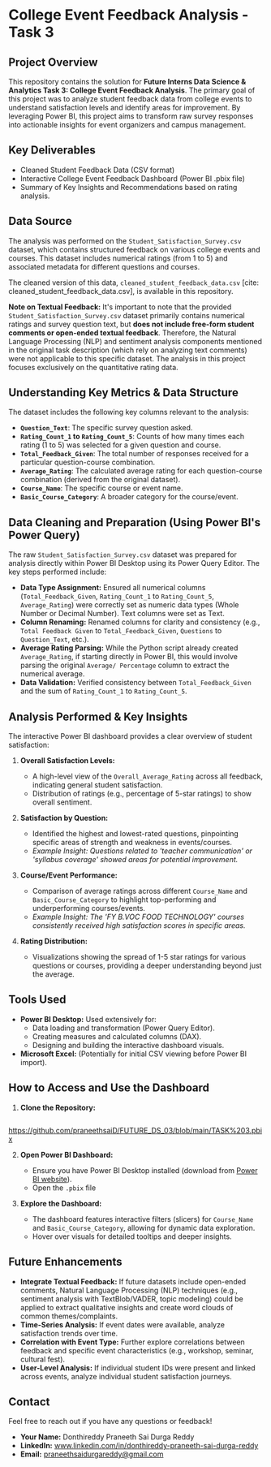 # College Event Feedback Analysis - Task 3

## Project Overview

This repository contains the solution for **Future Interns Data Science & Analytics Task 3: College Event Feedback Analysis**. The primary goal of this project was to analyze student feedback data from college events to understand satisfaction levels and identify areas for improvement. By leveraging Power BI, this project aims to transform raw survey responses into actionable insights for event organizers and campus management.

## Key Deliverables

* Cleaned Student Feedback Data (CSV format)
* Interactive College Event Feedback Dashboard (Power BI .pbix file)
* Summary of Key Insights and Recommendations based on rating analysis.

## Data Source

The analysis was performed on the `Student_Satisfaction_Survey.csv` dataset, which contains structured feedback on various college events and courses. This dataset includes numerical ratings (from 1 to 5) and associated metadata for different questions and courses.

The cleaned version of this data, `cleaned_student_feedback_data.csv` [cite: cleaned_student_feedback_data.csv], is available in this repository.

**Note on Textual Feedback:**
It's important to note that the provided `Student_Satisfaction_Survey.csv` dataset primarily contains numerical ratings and survey question text, but **does not include free-form student comments or open-ended textual feedback**. Therefore, the Natural Language Processing (NLP) and sentiment analysis components mentioned in the original task description (which rely on analyzing text comments) were not applicable to this specific dataset. The analysis in this project focuses exclusively on the quantitative rating data.

## Understanding Key Metrics & Data Structure

The dataset includes the following key columns relevant to the analysis:

* **`Question_Text`**: The specific survey question asked.
* **`Rating_Count_1` to `Rating_Count_5`**: Counts of how many times each rating (1 to 5) was selected for a given question and course.
* **`Total_Feedback_Given`**: The total number of responses received for a particular question-course combination.
* **`Average_Rating`**: The calculated average rating for each question-course combination (derived from the original dataset).
* **`Course_Name`**: The specific course or event name.
* **`Basic_Course_Category`**: A broader category for the course/event.

## Data Cleaning and Preparation (Using Power BI's Power Query)

The raw `Student_Satisfaction_Survey.csv` dataset was prepared for analysis directly within Power BI Desktop using its Power Query Editor. The key steps performed include:

* **Data Type Assignment:** Ensured all numerical columns (`Total_Feedback_Given`, `Rating_Count_1` to `Rating_Count_5`, `Average_Rating`) were correctly set as numeric data types (Whole Number or Decimal Number). Text columns were set as Text.
* **Column Renaming:** Renamed columns for clarity and consistency (e.g., `Total Feedback Given` to `Total_Feedback_Given`, `Questions` to `Question_Text`, etc.).
* **Average Rating Parsing:** While the Python script already created `Average_Rating`, if starting directly in Power BI, this would involve parsing the original `Average/ Percentage` column to extract the numerical average.
* **Data Validation:** Verified consistency between `Total_Feedback_Given` and the sum of `Rating_Count_1` to `Rating_Count_5`.

## Analysis Performed & Key Insights

The interactive Power BI dashboard provides a clear overview of student satisfaction:

1.  **Overall Satisfaction Levels:**
    * A high-level view of the `Overall_Average_Rating` across all feedback, indicating general student satisfaction.
    * Distribution of ratings (e.g., percentage of 5-star ratings) to show overall sentiment.

2.  **Satisfaction by Question:**
    * Identified the highest and lowest-rated questions, pinpointing specific areas of strength and weakness in events/courses.
    * *Example Insight: Questions related to 'teacher communication' or 'syllabus coverage' showed areas for potential improvement.*

3.  **Course/Event Performance:**
    * Comparison of average ratings across different `Course_Name` and `Basic_Course_Category` to highlight top-performing and underperforming courses/events.
    * *Example Insight: The 'FY B.VOC FOOD TECHNOLOGY' courses consistently received high satisfaction scores in specific areas.*

4.  **Rating Distribution:**
    * Visualizations showing the spread of 1-5 star ratings for various questions or courses, providing a deeper understanding beyond just the average.

## Tools Used

* **Power BI Desktop:** Used extensively for:
    * Data loading and transformation (Power Query Editor).
    * Creating measures and calculated columns (DAX).
    * Designing and building the interactive dashboard visuals.
* **Microsoft Excel:** (Potentially for initial CSV viewing before Power BI import).

## How to Access and Use the Dashboard

1.  **Clone the Repository:**
    ```bash
https://github.com/praneethsaiD/FUTURE_DS_03/blob/main/TASK%203.pbix

2.  **Open Power BI Dashboard:**
    * Ensure you have Power BI Desktop installed (download from [Power BI website](https://powerbi.microsoft.com/en-us/downloads/)).
    * Open the `.pbix` file

3.  **Explore the Dashboard:**
    * The dashboard features interactive filters (slicers) for `Course_Name` and `Basic_Course_Category`, allowing for dynamic data exploration.
    * Hover over visuals for detailed tooltips and deeper insights.

## Future Enhancements

* **Integrate Textual Feedback:** If future datasets include open-ended comments, Natural Language Processing (NLP) techniques (e.g., sentiment analysis with TextBlob/VADER, topic modeling) could be applied to extract qualitative insights and create word clouds of common themes/complaints.
* **Time-Series Analysis:** If event dates were available, analyze satisfaction trends over time.
* **Correlation with Event Type:** Further explore correlations between feedback and specific event characteristics (e.g., workshop, seminar, cultural fest).
* **User-Level Analysis:** If individual student IDs were present and linked across events, analyze individual student satisfaction journeys.

## Contact

Feel free to reach out if you have any questions or feedback!

* **Your Name:** Donthireddy Praneeth Sai Durga Reddy
* **LinkedIn:** www.linkedin.com/in/donthireddy-praneeth-sai-durga-reddy
* **Email:** praneethsaidurgareddy@gmail.com
